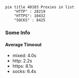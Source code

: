 
```mermaid
pie title 40103 Proxies in list
    "HTTP" : 28219
    "HTTPS": 10432
    "SOCKS" : 8425
```

### Some Info
#### Average Timeout

- mixed: 4.0s
- http: 2.2s
- https: 8.1s
- socks: 6.4s
